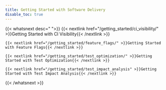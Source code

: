 ```yaml
---
title: Getting Started with Software Delivery
disable_toc: true
---
```


{{< whatsnext desc=" ">}}
    {{< nextlink href="/getting_started/ci_visibility/" >}}Getting Started with CI Visibility{{< /nextlink >}}

    {{< nextlink href="/getting_started/feature_flags/" >}}Getting Started with Feature Flags{{< /nextlink >}}

    {{< nextlink href="/getting_started/test_optimization/" >}}Getting Started with Test Optimization{{< /nextlink >}}

    {{< nextlink href="/getting_started/test_impact_analysis" >}}Getting Started with Test Impact Analysis{{< /nextlink >}}

{{< /whatsnext >}}
